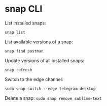 # snap CLI

List installed snaps:
```
snap list
```
List available versions of a snap:
```
snap find postman
```
Update versions of all installed snaps:
```
snap refresh
```
Switch to the edge channel:
```
sudo snap switch --edge telegram-desktop
```
Delete a snap: `sudo snap remove sublime-text`